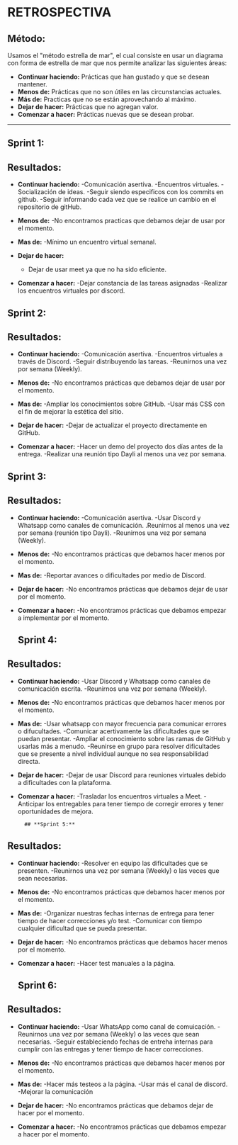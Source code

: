 # **RETROSPECTIVA**

## Método:

Usamos el "método estrella de mar", el cual consiste en usar un diagrama con forma de estrella de mar que nos permite analizar las siguientes áreas:

- **Continuar haciendo:** Prácticas que han gustado y que se desean mantener.
- **Menos de:** Prácticas que no son útiles en las circunstancias actuales.
- **Más de:** Practicas que no se están aprovechando al máximo.
- **Dejar de hacer:** Prácticas que no agregan valor.
- **Comenzar a hacer:** Prácticas nuevas que se desean probar.

---

## **Sprint 1:**

## **Resultados:**

- **Continuar haciendo:**
	-Comunicación asertiva.
	-Encuentros virtuales.
	-Socialización de ideas.
	-Seguir siendo especificos con los commits en github.
	-Seguir informando cada vez que se realice un cambio en el repositorio de gitHub.

- **Menos de:**
	-No encontramos practicas que debamos dejar de usar por el momento. 

- **Mas de:**
    -Mínimo un encuentro virtual semanal.

- **Dejar de hacer:**
    - Dejar de usar meet ya que no ha sido eficiente.

- **Comenzar a hacer:**
	-Dejar constancia de las tareas asignadas 
	-Realizar los encuentros virtuales por discord.

## **Sprint 2:**

## **Resultados:**

- **Continuar haciendo:**
	-Comunicación asertiva.
	-Encuentros virtuales a través de Discord. 
	-Seguir distribuyendo las tareas.
	-Reunirnos una vez por semana (Weekly).

- **Menos de:**
	-No encontramos prácticas que debamos dejar de usar por el momento. 

- **Mas de:**
    -Ampliar los conocimientos sobre GitHub.
	-Usar más CSS con el fin de mejorar la estética del sitio.

- **Dejar de hacer:**
    -Dejar de actualizar el proyecto directamente en GitHub.

- **Comenzar a hacer:**
	-Hacer un demo del proyecto dos días antes de la entrega.
	-Realizar una reunión tipo Dayli al menos una vez por semana.

## **Sprint 3:**

## **Resultados:**

- **Continuar haciendo:**
	-Comunicación asertiva.
	-Usar Discord y Whatsapp como canales de comunicación.
	.Reunirnos al menos una vez por semana (reunión tipo Dayli).
	-Reunirnos una vez por semana (Weekly).

- **Menos de:**
	-No encontramos prácticas que debamos hacer menos por el momento. 

- **Mas de:**
    -Reportar avances o dificultades por medio de Discord.

- **Dejar de hacer:**
    -No encontramos prácticas que debamos dejar de usar por el momento. 

- **Comenzar a hacer:**
	-No encontramos prácticas que debamos empezar a implementar por el momento. 

	## **Sprint 4:**

## **Resultados:**

- **Continuar haciendo:**
	-Usar Discord y Whatsapp como canales de comunicación escrita.
	-Reunirnos una vez por semana (Weekly).

- **Menos de:**
	-No encontramos prácticas que debamos hacer menos por el momento. 

- **Mas de:**
    -Usar whatsapp con mayor frecuencia para comunicar errores o difucultades.
	-Comunicar acertivamente las dificultades que se puedan presentar.
	-Ampliar el conocimiento sobre las ramas de GitHub y usarlas más a menudo.
	-Reunirse en grupo para resolver dificultades que se presente a nivel individual aunque no sea responsabilidad directa. 

- **Dejar de hacer:**
    -Dejar de usar Discord para reuniones virtuales debido a dificultades con la plataforma. 

- **Comenzar a hacer:**
	-Trasladar los encuentros virtuales a Meet. 
	-Anticipar los entregables para tener tiempo de corregir errores y tener oportunidades de mejora.

		## **Sprint 5:**

## **Resultados:**

- **Continuar haciendo:**
	-Resolver en equipo las dificultades que se presenten.
	-Reunirnos una vez por semana (Weekly) o las veces que sean necesarias. 

- **Menos de:**
	-No encontramos prácticas que debamos hacer menos por el momento. 

- **Mas de:**
    -Organizar nuestras fechas internas de entrega para tener tiempo de hacer correcciones y/o test.
	-Comunicar con tiempo cualquier dificultad que se pueda presentar.

- **Dejar de hacer:**
    -No encontramos prácticas que debamos hacer menos por el momento. 

- **Comenzar a hacer:**
	-Hacer test manuales a la página. 

	## **Sprint 6:**

## **Resultados:**

- **Continuar haciendo:**
	-Usar WhatsApp como canal de comuicación.
	-Reunirnos una vez por semana (Weekly) o las veces que sean necesarias. 
	-Seguir estableciendo fechas de entreha internas para cumplir con las entregas y tener tiempo de hacer correcciones.

- **Menos de:**
	-No encontramos prácticas que debamos hacer menos por el momento. 

- **Mas de:**
    -Hacer más testeos a la página.
	-Usar más el canal de discord.
	-Mejorar la comunicación

- **Dejar de hacer:**
    -No encontramos prácticas que debamos dejar de hacer por el momento. 

- **Comenzar a hacer:**
	-No encontramos prácticas que debamos empezar a hacer por el momento. 

